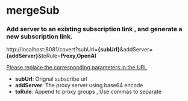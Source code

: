 # mergeSub
### **Add  server to an existing subscription link , and generate a new subscription link.**

http://localhost:8081/covert?subUrl=**{subUrl}**&addServer=**{addServer}**&toRule=**Proxy,OpenAI**

<u>Please replace the corresponding parameters in the URL</u>

- **subUrl**: Orignal subscribe url
- **addServer**: The proxy server using base64 encode
- **toRule**: Append to proxy groups , Use commas to separate

